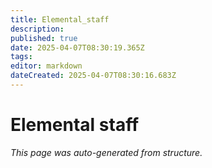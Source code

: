 ```yaml
---
title: Elemental_staff
description: 
published: true
date: 2025-04-07T08:30:19.365Z
tags: 
editor: markdown
dateCreated: 2025-04-07T08:30:16.683Z
---
```


# Elemental staff

*This page was auto-generated from structure.*